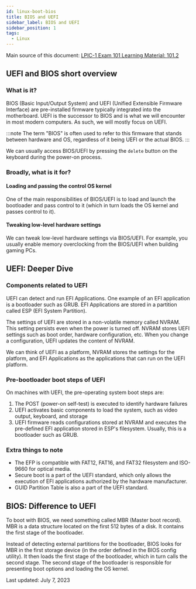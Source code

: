 ```yaml
---
id: linux-boot-bios
title: BIOS and UEFI
sidebar_label: BIOS and UEFI
sidebar_position: 1
tags:
  - Linux
---
```


Main source of this document: [LPIC-1 Exam 101 Learning Material: 101.2](https://learning.lpi.org/en/learning-materials/learning-materials/)

## UEFI and BIOS short overview

### What is it?

BIOS (Basic Input/Output System) and UEFI (Unified Extensible Firmware Interface) are pre-installed firmware typically integrated into the motherboard. UEFI is the successor to BIOS and is what we will encounter in most modern computers. As such, we will mostly focus on UEFI.

:::note
The term "BIOS" is often used to refer to this firmware that stands between hardware and OS, regardless of it being UEFI or the actual BIOS.
:::

We can usually access BIOS/UEFI by pressing the `delete` button on the keyboard during the power-on process.

### Broadly, what is it for?

#### Loading and passing the control OS kernel

One of the main responsibilities of BIOS/UEFI is to load and launch the bootloader and pass control to it (which in turn loads the OS kernel and passes control to it).

#### Tweaking low-level hardware settings

We can tweak low-level hardware settings via BIOS/UEFI. For example, you usually enable memory overclocking from the BIOS/UEFI when building gaming PCs.

## UEFI: Deeper Dive

### Components related to UEFI

UEFI can detect and run EFI Applications. One example of an EFI application is a bootloader such as GRUB. EFI Applications are stored in a partition called ESP (EFI System Partition).

The settings of UEFI are stored in a non-volatile memory called NVRAM. This setting persists even when the power is turned off. NVRAM stores UEFI settings such as boot order, hardware configuration, etc. When you change a configuration, UEFI updates the content of NVRAM.

We can think of UEFI as a platform, NVRAM stores the settings for the platform, and EFI Applications as the applications that can run on the UEFI platform.

### Pre-bootloader boot steps of UEFI

On machines with UEFI, the pre-operating system boot steps are:

1. The POST (power-on self-test) is executed to identify hardware failures
2. UEFI activates basic components to load the system, such as video output, keyboard, and storage
3. UEFI firmware reads configurations stored at NVRAM and executes the pre-defined EFI application stored in ESP's filesystem. Usually, this is a bootloader such as GRUB.

### Extra things to note

- The EFP is compatible with FAT12, FAT16, and FAT32 filesystem and ISO-9660 for optical media.
- Secure boot is a part of the UEFI standard, which only allows the execution of EFI applications authorized by the hardware manufacturer.
- GUID Partition Table is also a part of the UEFI standard.

## BIOS: Difference to UEFI

To boot with BIOS, we need something called MBR (Master boot record). MBR is a data structure located on the first 512 bytes of a disk. It contains the first stage of the bootloader.

Instead of detecting external partitions for the bootloader, BIOS looks for MBR in the first storage device (in the order defined in the BIOS config utility). It then loads the first stage of the bootloader, which in turn calls the second stage. The second stage of the bootloader is responsible for presenting boot options and loading the OS kernel.

Last updated: July 7, 2023

